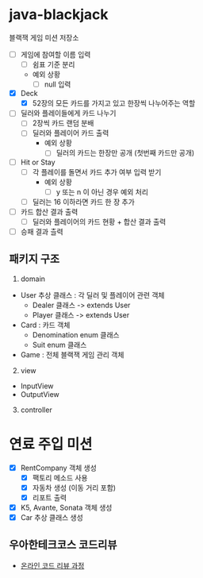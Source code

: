 # java-blackjack
블랙잭 게임 미션 저장소

- [ ] 게임에 참여할 이름 입력 
  - [ ] 쉼표 기준 분리 
  - 예외 상황
     - [ ] null 입력

- [x] Deck
  - [x] 52장의 모든 카드를 가지고 있고 한장씩 나누어주는 역할
  
- [ ] 딜러와 플레이들에게 카드 나누기
    - [ ] 2장씩 카드 랜덤 분배
    - [ ] 딜러와 플레이어 카드 출력 
      - 예외 상황
        - [ ] 딜러의 카드는 한장만 공개 (첫번째 카드만 공개)

- [ ] Hit or Stay
  - [ ] 각 플레이를 돌면서 카드 추가 여부 입력 받기
    - 예외 상황
      - [ ] y 또는 n 이 아닌 경우 예외 처리 
  - [ ] 딜러는 16 이하라면 카드 한 장 추가

- [ ] 카드 합산 결과 출력
  - [ ] 딜러와 플레이어의 카드 현황 + 합산 결과 출력

- [ ] 승패 결과 츨력

## 패키지 구조 
1. domain 
  - User 추상 클래스 : 각 딜러 및 플레이어 관련 객체 
    - Dealer 클래스 -> extends User
    - Player 클래스 -> extends User
  - Card : 카드 객체
    - Denomination enum 클래스
    - Suit enum 클래스
  - Game : 전체 블랙잭 게임 관리 객체 
2. view
  - InputView
  - OutputView
3. controller

# 연료 주입 미션 
- [x] RentCompany 객체 생성
    - [x] 팩토리 메소드 사용
    - [x] 자동차 생성 (이동 거리 포함)
    - [x] 리포트 출력
- [x] K5, Avante, Sonata 객체 생성 
- [x] Car 추상 클래스 생성 

## 우아한테크코스 코드리뷰
* [온라인 코드 리뷰 과정](https://github.com/woowacourse/woowacourse-docs/blob/master/maincourse/README.md)